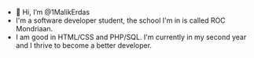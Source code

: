 - 👋 Hi, I’m @1MalikErdas
- I'm a software developer student, the school I'm in is called ROC Mondriaan.
- I am good in HTML/CSS and PHP/SQL. I'm currently in my second year and I thrive to become a better developer.
